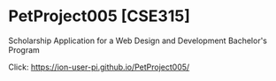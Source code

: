 # PetProject005 [CSE315]
Scholarship Application for a Web Design and Development Bachelor's Program

Click: https://ion-user-pi.github.io/PetProject005/
